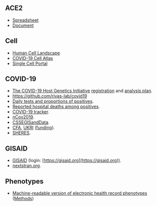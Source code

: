 ## ACE2
* [Spreadsheet](https://docs.google.com/spreadsheets/d/1oaw0GBYiIajYsnYhhhBTJ4GGlcJ_xffkvGo-miPAmpM/edit#gid=0)
* [Document](https://docs.google.com/document/d/1exi7QZxc17e2pn1IT3zPjg4N2rqcZ-26DUMxrKmbges/edit)

## Cell
* [Human Cell Landscape](https://db.cngb.org/HCL/)
* [COVID-19 Cell Atlas](https://www.covid19cellatlas.org/)
* [Single Cell Portal](https://singlecell.broadinstitute.org/single_cell)

## COVID-19
* [The COVID-19 Host Genetics Initiative](https://covid19hg.netlify.com/) [registration](https://www.covid19hg.org/register/) and [analysis plan](https://docs.google.com/document/d/1Pcq1jttF8W7ifEUXA6-a1WVMsUyEoAybS6IqvuP-Uv8/edit?ts=5e964dc2#).
* https://github.com/rivas-lab/covid19
* [Daily tests and proportions of positives](https://pfryz.shinyapps.io/covid-19/).
* [Reported hospital deaths among positives](https://pfryz.shinyapps.io/covid-19-deaths/).
* [COVID-19 tracker](https://shiny.rstudio.com/gallery/covid19-tracker.html).
* [nCov2019](https://github.com/GuangchuangYu/nCov2019).
* [CSSEGISandData](https://github.com/CSSEGISandData).
* [CFA](https://otr.medschl.cam.ac.uk/academics-clinicians/funding/covid-funding-calls), [UKRI](https://www.ukri.org/) ([funding](https://www.ukri.org/funding/funding-opportunities/ukri-open-call-for-research-and-innovation-ideas-to-address-covid-19/)).
* [SHERES](https://www.cdc.gov/coronavirus/2019-ncov/cases-updates/spheres.html).

## GISAID
* [GISAID](https://www.gisaid.org/) (login: [https://gisaid.org](https://gisaid.org)).
* [nextstran.org](https://nextstrain.org/ncov/global).

## Phenotypes
* [Machine-readable version of electronic health record phenotypes](https://github.com/spiros/chronological-map-phenotypes) ([Methods](https://github.com/spiros/chronological-map-phenotypes/blob/master/METHODS.md))
